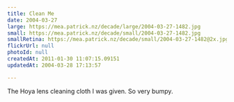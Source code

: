 ```yaml
---
title: Clean Me
date: 2004-03-27
large: https://mea.patrick.nz/decade/large/2004-03-27-1482.jpg
small: https://mea.patrick.nz/decade/small/2004-03-27-1482.jpg
smallRetina: https://mea.patrick.nz/decade/small/2004-03-27-1482@2x.jpg
flickrUrl: null
photoId: null
createdAt: 2011-01-30 11:07:15.09151
updatedAt: 2004-03-28 17:13:57

---
```

The Hoya lens cleaning cloth I was given. So very bumpy.
